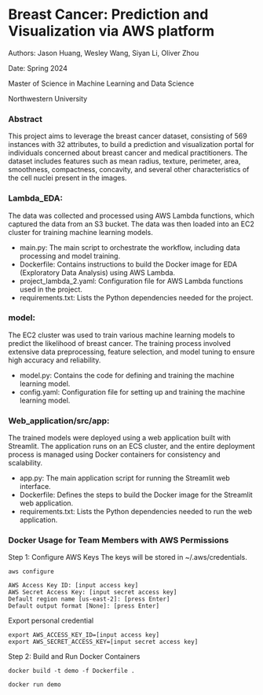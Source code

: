 # Breast Cancer: Prediction and Visualization via AWS platform

Authors: Jason Huang, Wesley Wang, Siyan Li, Oliver Zhou

Date: Spring 2024

Master of Science in Machine Learning and Data Science 

Northwestern University

### Abstract

This project aims to leverage the breast cancer dataset, consisting of 569 instances with 32 attributes, to build a prediction and visualization portal for individuals concerned about breast cancer and medical practitioners. The dataset includes features such as mean radius, texture, perimeter, area, smoothness, compactness, concavity, and several other characteristics of the cell nuclei present in the images.

### Lambda_EDA:
The data was collected and processed using AWS Lambda functions, which captured the data from an S3 bucket. The data was then loaded into an EC2 cluster for training machine learning models.

- main.py: The main script to orchestrate the workflow, including data processing and model training.
- Dockerfile: Contains instructions to build the Docker image for EDA (Exploratory Data Analysis) using AWS Lambda.
- project_lambda_2.yaml: Configuration file for AWS Lambda functions used in the project.
- requirements.txt: Lists the Python dependencies needed for the project.

### model:
The EC2 cluster was used to train various machine learning models to predict the likelihood of breast cancer. The training process involved extensive data preprocessing, feature selection, and model tuning to ensure high accuracy and reliability.

- model.py: Contains the code for defining and training the machine learning model.
- config.yaml: Configuration file for setting up and training the machine learning model.

### Web_application/src/app:
The trained models were deployed using a web application built with Streamlit. The application runs on an ECS cluster, and the entire deployment process is managed using Docker containers for consistency and scalability.

- app.py: The main application script for running the Streamlit web interface.
- Dockerfile: Defines the steps to build the Docker image for the Streamlit web application.
- requirements.txt: Lists the Python dependencies needed to run the web application.

### Docker Usage for Team Members with AWS Permissions

Step 1: Configure AWS Keys
The keys will be stored in ~/.aws/credentials.
```
aws configure
```

```
AWS Access Key ID: [input access key]
AWS Secret Access Key: [input secret access key]
Default region name [us-east-2]: [press Enter]
Default output format [None]: [press Enter]
```

Export personal credential
```
export AWS_ACCESS_KEY_ID=[input access key]
export AWS_SECRET_ACCESS_KEY=[input secret access key]
```

Step 2: Build and Run Docker Containers
```
docker build -t demo -f Dockerfile .
```

```
docker run demo
```

